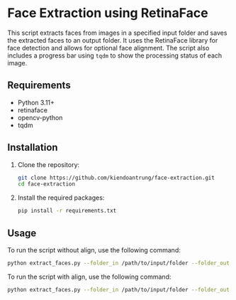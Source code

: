 # Face Extraction using RetinaFace

This script extracts faces from images in a specified input folder and saves the extracted faces to an output folder. It uses the RetinaFace library for face detection and allows for optional face alignment. The script also includes a progress bar using `tqdm` to show the processing status of each image.

## Requirements

- Python 3.11+
- retinaface
- opencv-python
- tqdm

## Installation

1. Clone the repository:

   ```bash
   git clone https://github.com/kiendoantrung/face-extraction.git
   cd face-extraction
   ```

2. Install the required packages:
   ```bash
   pip install -r requirements.txt
   ```

## Usage

To run the script without align, use the following command:

```bash
python extract_faces.py --folder_in /path/to/input/folder --folder_out /path/to/output/folder
```

To run the script with align, use the following command:

```bash
python extract_faces.py --folder_in /path/to/input/folder --folder_out /path/to/output/folder --align
```
